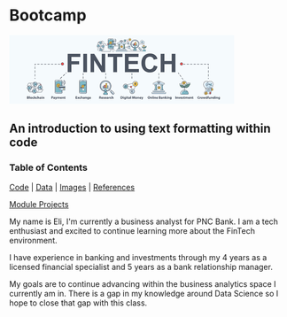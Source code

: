 # Bootcamp

![FinTech Bootcamp](/images/fintechlogo.png)

## An introduction to using text formatting within code
### Table of Contents

[Code](/code/) | [Data](/data/) | [Images](/images/) | [References](/references/)

[Module Projects](/module_projects/)

My name is Eli, I'm currently a business analyst for PNC Bank.  I am a tech enthusiast and excited to continue learning more about the FinTech environment.

I have experience in banking and investments through my 4 years as a licensed financial specialist and 5 years as a bank relationship manager.

My goals are to continue advancing within the business analytics space I currently am in.  There is a gap in my knowledge around Data Science so I hope to close that gap with this class.